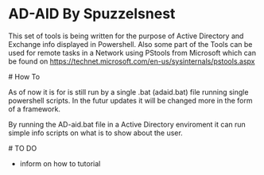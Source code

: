 ﻿# AD-AID By Spuzzelsnest

This set of tools is being written for the purpose of Active Directory and Exchange info displayed in Powershell.
Also some part of the Tools can be used for remote tasks in a Network using PStools from Microsoft which can be found on https://technet.microsoft.com/en-us/sysinternals/pstools.aspx


﻿# How To
 
As of now it is for is still run by a single .bat (adaid.bat) file running single powershell scripts. In the futur updates it will be changed more in the form of a framework.

By running the AD-aid.bat file in a Active Directory enviroment it can run simple info scripts on what is to show about the user.



﻿# TO DO
  - inform on how to tutorial
